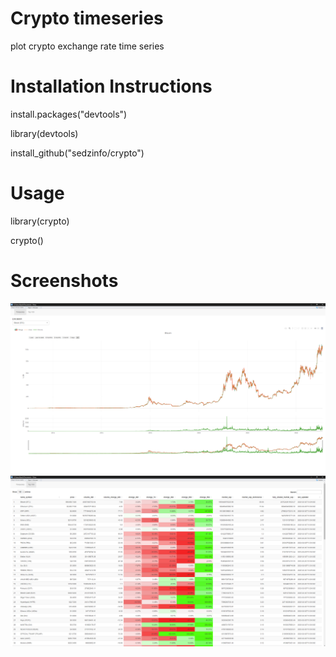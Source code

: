 # Crypto timeseries

plot crypto exchange rate time series

# Installation Instructions

install.packages("devtools")

library(devtools)

install_github("sedzinfo/crypto")

# Usage

library(crypto)

crypto()


# Screenshots
![Alt text](https://github.com/sedzinfo/crypto/blob/main/crypto1.png)
![Alt text](https://github.com/sedzinfo/crypto/blob/main/crypto2.png)


